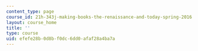 ```yaml
---
content_type: page
course_id: 21h-343j-making-books-the-renaissance-and-today-spring-2016
layout: course_home
title: ''
type: course
uid: efefe28b-0d8b-f0dc-6dd0-afaf28a4ba7a
---
```

